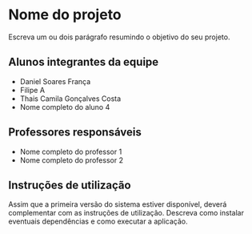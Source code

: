 # Nome do projeto

Escreva um ou dois  parágrafo resumindo o objetivo do seu projeto.

## Alunos integrantes da equipe

* Daniel Soares França
* Filipe A
* Thais Camila Gonçalves Costa 
* Nome completo do aluno 4

## Professores responsáveis

* Nome completo do professor 1
* Nome completo do professor 2

## Instruções de utilização

Assim que a primeira versão do sistema estiver disponível, deverá complementar com as instruções de utilização. Descreva como instalar eventuais dependências e como executar a aplicação.

